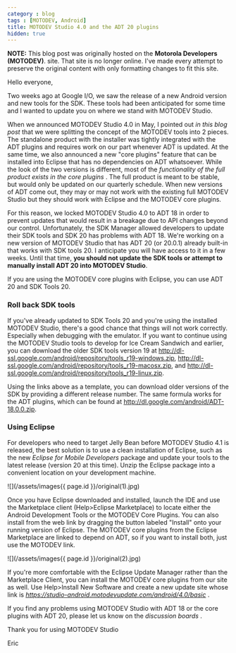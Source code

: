 ```yaml
---
category : blog
tags : [MOTODEV, Android]
title: MOTODEV Studio 4.0 and the ADT 20 plugins
hidden: true
---
```

**NOTE:** This blog post was originally hosted on the **Motorola Developers (MOTODEV)**. site. That site is no longer online. I've made every attempt to preserve the original content with only formatting changes to fit this site.

Hello everyone,

Two weeks ago at Google I/O, we saw the release of a new Android version
and new tools for the SDK. These tools had been anticipated for some
time and I wanted to update you on where we stand with MOTODEV Studio.

When we announced MOTODEV Studio 4.0 in May, I pointed out *in this blog
post* that we were splitting the concept of the MOTODEV tools into 2
pieces. The standalone product with the installer was tightly integrated
with the ADT plugins and requires work on our part whenever ADT is
updated. At the same time, we also announced a new "core plugins"
feature that can be installed into Eclipse that has no dependencies on
ADT whatsoever. While the look of the two versions is different, most of
the *functionality of the full product exists in the core plugins* . The
full product is meant to be stable, but would only be updated on our
quarterly schedule. When new versions of ADT come out, they may or may
not work with the existing full MOTODEV Studio but they should work with
Eclipse and the MOTODEV core plugins.

For this reason, we locked MOTODEV Studio 4.0 to ADT 18 in order to
prevent updates that would result in a breakage due to API changes
beyond our control. Unfortunately, the SDK Manager allowed developers to
update their SDK tools and SDK 20 has problems with ADT 18. We're
working on a new version of MOTODEV Studio that has ADT 20 (or 20.0.1)
already built-in that works with SDK tools 20. I anticipate you will
have access to it in a few weeks. Until that time, **you should not
update the SDK tools or attempt to manually install ADT 20 into MOTODEV
Studio**.

If you are using the MOTODEV core plugins with Eclipse, you can use ADT
20 and SDK Tools 20.

### Roll back SDK tools

If you've already updated to SDK Tools 20 and you're using the installed
MOTODEV Studio, there's a good chance that things will not work
correctly. Especially when debugging with the emulator. If you want to
continue using the MOTODEV Studio tools to develop for Ice Cream
Sandwich and earlier, you can download the older SDK tools version 19 at
http://dl-ssl.google.com/android/repository/tools_r19-windows.zip, http://dl-ssl.google.com/android/repository/tools_r19-macosx.zip, and http://dl-ssl.google.com/android/repository/tools_r19-linux.zip.

Using the links above as a template, you can download older versions of
the SDK by providing a different release number. The same formula works
for the ADT plugins, which can be found at
http://dl.google.com/android/ADT-18.0.0.zip.

### Using Eclipse

For developers who need to target Jelly Bean before MOTODEV Studio 4.1
is released, the best solution is to use a clean installation of
Eclipse, such as the new *Eclipse for Mobile Developers* package and update your
tools to the latest release (version 20 at this time). Unzip the Eclipse
package into a convenient location on your development machine.

![](/assets/images{{ page.id }}/original(1).jpg)

Once you have Eclipse downloaded and installed, launch the IDE and use
the Marketplace client (Help&gt;Eclipse Marketplace) to locate either
the Android Development Tools or the MOTODEV Core Plugins. You can also install from the web link by dragging the button labeled "Install" onto your running version of Eclipse. The MOTODEV core plugins
from the Eclipse Marketplace are linked to depend on ADT, so if you want
to install both, just use the MOTODEV link.

![](/assets/images{{ page.id }}/original(2).jpg)

If you're more comfortable with the Eclipse Update Manager rather than
the Marketplace Client, you can install the MOTODEV core plugins from
our site as well. Use Help&gt;Install New Software and create a new
update site whose link is
*https://studio-android.motodevupdate.com/android/4.0/basic* .

If you find any problems using MOTODEV Studio with ADT 18 or the core
plugins with ADT 20, please let us know on the *discussion boards* .

Thank you for using MOTODEV Studio

Eric

